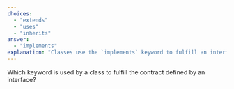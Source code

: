 ```yaml
---
choices:
  - "extends"
  - "uses"
  - "inherits"
answer:
  - "implements"
explanation: "Classes use the `implements` keyword to fulfill an interface's contract."
---
```


Which keyword is used by a class to fulfill the contract defined by an interface?
